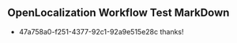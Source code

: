 ## OpenLocalization Workflow Test MarkDown
* 47a758a0-f251-4377-92c1-92a9e515e28c thanks!

<!--HONumber=Sep16_HO1-->


